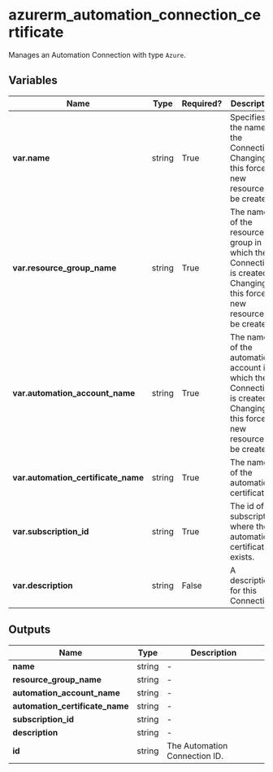 # azurerm_automation_connection_certificate

Manages an Automation Connection with type `Azure`.

## Variables

| Name | Type | Required? |  Description |
| ---- | ---- | --------- |  ----------- |
| **var.name** | string | True | Specifies the name of the Connection. Changing this forces a new resource to be created. | 
| **var.resource_group_name** | string | True | The name of the resource group in which the Connection is created. Changing this forces a new resource to be created. | 
| **var.automation_account_name** | string | True | The name of the automation account in which the Connection is created. Changing this forces a new resource to be created. | 
| **var.automation_certificate_name** | string | True | The name of the automation certificate. | 
| **var.subscription_id** | string | True | The id of subscription where the automation certificate exists. | 
| **var.description** | string | False | A description for this Connection. | 



## Outputs

| Name | Type | Description |
| ---- | ---- | --------- | 
| **name** | string  | - | 
| **resource_group_name** | string  | - | 
| **automation_account_name** | string  | - | 
| **automation_certificate_name** | string  | - | 
| **subscription_id** | string  | - | 
| **description** | string  | - | 
| **id** | string  | The Automation Connection ID. | 